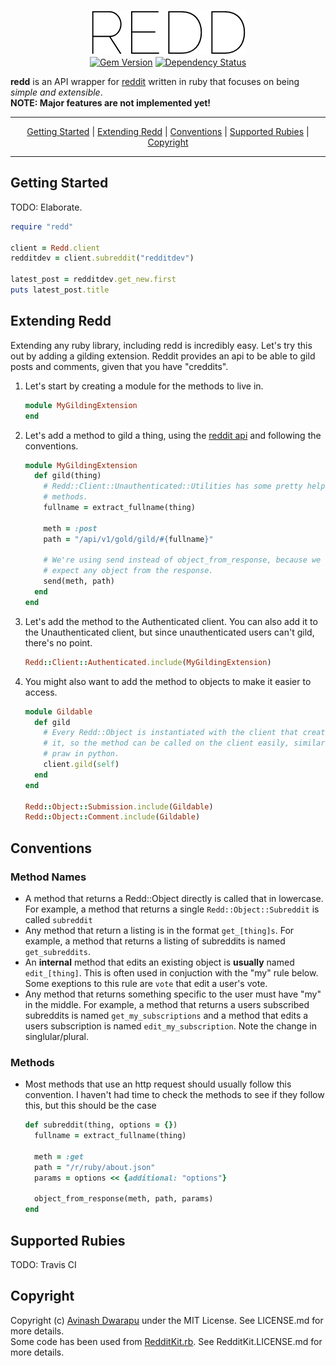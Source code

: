 <p align="center">
  <img src="github/redd.png?raw=true" alt="redd"><br>
  <a href="http://badge.fury.io/rb/redd"><img src="https://badge.fury.io/rb/redd.svg" alt="Gem Version" height="18"></a>
  <a href="https://gemnasium.com/avidw/redd"><img src="https://gemnasium.com/avidw/redd.svg" alt="Dependency Status"></a>
</p>

**redd** is an API wrapper for [reddit](http://reddit.com/dev/api) written in ruby that focuses on being *simple and extensible*.  
**NOTE: Major features are not implemented yet!**

---

<p align="center">
  <a href="#getting-started">Getting Started</a> |
  <a href="#extending-redd">Extending Redd</a> |
  <a href="#conventions">Conventions</a> |
  <a href="#supported-rubies">Supported Rubies</a> |
  <a href="#copyright">Copyright</a>
</p>

---

## Getting Started
TODO: Elaborate.

```ruby
require "redd"

client = Redd.client
redditdev = client.subreddit("redditdev")

latest_post = redditdev.get_new.first
puts latest_post.title
```

## Extending Redd
Extending any ruby library, including redd is incredibly easy. Let's try this out by adding a gilding extension. Reddit provides an api to be able to gild posts and comments, given that you have "creddits".

1. Let's start by creating a module for the methods to live in.
   ```ruby
   module MyGildingExtension
   end
   ```

2. Let's add a method to gild a thing, using the [reddit api](http://www.reddit.com/dev/api#section_gold) and following the conventions.
   ```ruby
   module MyGildingExtension
     def gild(thing)
       # Redd::Client::Unauthenticated::Utilities has some pretty helpful
       # methods.
       fullname = extract_fullname(thing)

       meth = :post
       path = "/api/v1/gold/gild/#{fullname}"

       # We're using send instead of object_from_response, because we don't
       # expect any object from the response.
       send(meth, path)
     end
   end
   ```

3. Let's add the method to the Authenticated client. You can also add it to the Unauthenticated client, but since unauthenticated users can't gild, there's no point.
   ```ruby
   Redd::Client::Authenticated.include(MyGildingExtension)
   ```

4. You might also want to add the method to objects to make it easier to access.
   ```ruby
   module Gildable
     def gild
       # Every Redd::Object is instantiated with the client that created
       # it, so the method can be called on the client easily, similar to
       # praw in python.
       client.gild(self)
     end
   end

   Redd::Object::Submission.include(Gildable)
   Redd::Object::Comment.include(Gildable)
   ```

## Conventions
### Method Names
- A method that returns a Redd::Object directly is called that in lowercase. For example, a method that returns a single `Redd::Object::Subreddit` is called `subreddit`
- Any method that return a listing is in the format `get_[thing]s`. For example, a method that returns a listing of subreddits is named `get_subreddits`.
- An **internal** method that edits an existing object is **usually** named `edit_[thing]`. This is often used in conjuction with the "my" rule below. Some exeptions to this rule are `vote` that edit a user's vote.
- Any method that returns something specific to the user must have "my" in the middle. For example, a method that returns a users subscribed subreddits is named `get_my_subscriptions` and a method that edits a users subscription is named `edit_my_subscription`. Note the change in singlular/plural.

### Methods
- Most methods that use an http request should usually follow this convention. I haven't had time to check the methods to see if they follow this, but this should be the case
  ```ruby
  def subreddit(thing, options = {})
    fullname = extract_fullname(thing)

    meth = :get
    path = "/r/ruby/about.json"
    params = options << {additional: "options"}

    object_from_response(meth, path, params)
  end
  ```

## Supported Rubies
TODO: Travis CI

## Copyright
Copyright (c) [Avinash Dwarapu](http://github.com/avidw) under the MIT License. See LICENSE.md for more details.  
Some code has been used from [RedditKit.rb](http://github.com/samsymons/RedditKit.rb). See RedditKit.LICENSE.md for more details.
